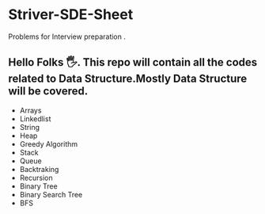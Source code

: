 # Striver-SDE-Sheet
Problems for Interview preparation .
## Hello Folks 🖐. This repo will contain all the codes related to Data Structure.Mostly Data Structure will be covered. 

* Arrays
* Linkedlist
* String
* Heap 
* Greedy Algorithm
* Stack
* Queue
* Backtraking
* Recursion
* Binary Tree
* Binary Search Tree
* BFS

